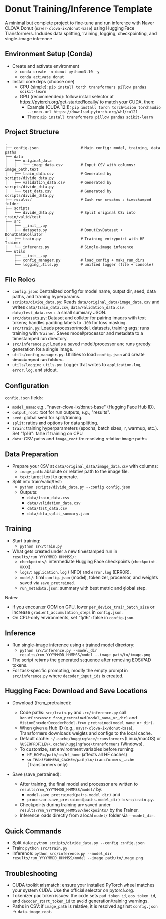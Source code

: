 # Donut Training/Inference Template

A minimal but complete project to fine-tune and run inference with Naver CLOVA Donut (`naver-clova-ix/donut-base`) using Hugging Face Transformers. Includes data splitting, training, logging, checkpointing, and single-image inference.

## Environment Setup (Conda)

- Create and activate environment
  - `conda create -n donut python=3.10 -y`
  - `conda activate donut`
- Install core deps (choose one)
  - CPU (simple): `pip install torch transformers pillow pandas scikit-learn`
  - GPU (recommended): follow install selector at https://pytorch.org/get-started/locally/ to match your CUDA, then:
    - Example (CUDA 12.1): `pip install torch torchvision torchaudio --index-url https://download.pytorch.org/whl/cu121`
    - Then: `pip install transformers pillow pandas scikit-learn`

## Project Structure

```
.
├── config.json                   # Main config: model, training, data paths
├── data
│   ├── original_data
│   │   └── image_data.csv        # Input CSV with columns: image_path,text
│   ├── train_data.csv            # Generated by scripts/divide_data.py
│   ├── validation_data.csv       # Generated by scripts/divide_data.py
│   └── test_data.csv             # Generated by scripts/divide_data.py
├── results/                      # Each run creates a timestamped folder
├── scripts
│   └── divide_data.py            # Split original CSV into train/valid/test
├── src
│   ├── __init__.py
│   ├── datasets.py               # DonutCsvDataset + DonutDataCollator
│   ├── train.py                  # Training entrypoint with HF Trainer
│   └── inference.py              # Single-image inference
└── utils
    ├── __init__.py
    ├── config_manager.py         # load_config + make_run_dirs
    └── logging_utils.py          # unified logger (file + console)
```

## File Roles

- `config.json`: Centralized config for model name, output dir, seed, data paths, and training hyperparams.
- `scripts/divide_data.py`: Reads `data/original_data/image_data.csv` and writes `data/train_data.csv`, `data/validation_data.csv`, `data/test_data.csv` + a small summary JSON.
- `src/datasets.py`: Dataset and collator for pairing images with text tokens; handles padding labels to `-100` for loss masking.
- `src/train.py`: Loads processor/model, datasets, training args; runs training with `Trainer`. Saves model/processor and metadata to a timestamped run directory.
- `src/inference.py`: Loads a saved model/processor and runs greedy generation for a single image.
- `utils/config_manager.py`: Utilities to load `config.json` and create timestamped run folders.
- `utils/logging_utils.py`: Logger that writes to `application.log`, `error.log`, and stdout.

## Configuration

`config.json` fields:

- `model_name`: e.g., "naver-clova-ix/donut-base" (Hugging Face Hub ID).
- `output_root`: root for run outputs, e.g., "results".
- `seed`: global seed for split/training.
- `split`: ratios and options for data splitting.
- `train`: training hyperparameters (epochs, batch sizes, lr, warmup, etc.). Set "fp16": false if training on CPU.
- `data`: CSV paths and `image_root` for resolving relative image paths.

## Data Preparation

- Prepare your CSV at `data/original_data/image_data.csv` with columns:
  - `image_path`: absolute or relative path to the image file.
  - `text`: target text to generate.
- Split into train/valid/test:
  - `python scripts/divide_data.py --config config.json`
  - Outputs:
    - `data/train_data.csv`
    - `data/validation_data.csv`
    - `data/test_data.csv`
    - `data/data_split_summary.json`

## Training

- Start training:
  - `python src/train.py`
- What gets created under a new timestamped run in `results/run_YYYYMMDD_HHMMSS/`:
  - `checkpoints/`: intermediate Hugging Face checkpoints (`checkpoint-XXXX`).
  - `logs/`: `application.log` (INFO) and `error.log` (ERROR).
  - `model/`: final `config.json` (model), tokenizer, processor, and weights saved via `save_pretrained`.
  - `run_metadata.json`: summary with best metric and global step.

Notes:

- If you encounter OOM on GPU, lower `per_device_train_batch_size` or increase `gradient_accumulation_steps` in `config.json`.
- On CPU-only environments, set "fp16": false in `config.json`.

## Inference

- Run single-image inference using a trained model directory:
  - `python src/inference.py --model_dir results/run_YYYYMMDD_HHMMSS/model --image path/to/image.png`
- The script returns the generated sequence after removing EOS/PAD tokens.
- For task-specific prompting, modify the empty prompt in `src/inference.py` where `decoder_input_ids` is created.

## Hugging Face: Download and Save Locations

- Download (from_pretrained):

  - Code paths: `src/train.py` and `src/inference.py` call `DonutProcessor.from_pretrained(model_name_or_dir)` and `VisionEncoderDecoderModel.from_pretrained(model_name_or_dir)`.
  - When given a Hub ID (e.g., `naver-clova-ix/donut-base`), Transformers downloads weights and configs to the local cache.
  - Default cache: `~/.cache/huggingface/transformers` (Linux/macOS) or `%USERPROFILE%\.cache\huggingface\transformers` (Windows).
  - To customize, set environment variables before running:
    - `HF_HOME=/path/to/hf_home` (affects all HF caches)
    - or `TRANSFORMERS_CACHE=/path/to/transformers_cache` (Transformers only)

- Save (save_pretrained):
  - After training, the final model and processor are written to `results/run_YYYYMMDD_HHMMSS/model/` by:
    - `model.save_pretrained(paths.model_dir)` and
    - `processor.save_pretrained(paths.model_dir)` in `src/train.py`.
  - Checkpoints during training are saved under `results/run_YYYYMMDD_HHMMSS/checkpoints/` by the Trainer.
  - Inference loads directly from a local `model/` folder via `--model_dir`.

## Quick Commands

- Split data: `python scripts/divide_data.py --config config.json`
- Train: `python src/train.py`
- Inference: `python src/inference.py --model_dir results/run_YYYYMMDD_HHMMSS/model --image path/to/image.png`

## Troubleshooting

- CUDA toolkit mismatch: ensure your installed PyTorch wheel matches your system CUDA. Use the official selector on pytorch.org.
- Tokenizer pad token issues: the code sets `pad_token_id`, `eos_token_id`, and `decoder_start_token_id` to avoid generation/training warnings.
- Paths in CSV: if `image_path` is relative, it is resolved against `config.json` → `data.image_root`.

